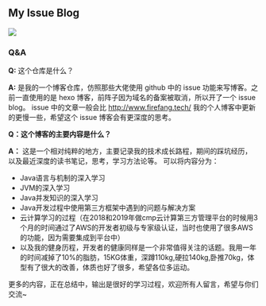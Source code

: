 ## My Issue Blog

![](https://xuyanxin-blog-bucket.oss-cn-beijing.aliyuncs.com/blog/20200404153026.png)

### Q&A

**Q:** 这个仓库是什么？

**A:** 是我的一个博客仓库，仿照那些大佬使用 github 中的 issue 功能来写博客。之前一直使用的是 hexo 博客，前阵子因为域名的备案被取消，所以开了一个 issue blog。 issue 中的文章一般会比 http://www.firefang.tech/ 我的个人博客中更新的更慢一些，希望这个 issue 博客会有更深度的思考。



**Q：这个博客的主要内容是什么？**

**A：**  这是一个相对纯粹的地方，主要记录我的技术成长路程，期间的踩坑经历，以及最近深度的读书笔记，思考，学习方法论等。 可以将内容分为：

- Java语言与机制的深入学习
- JVM的深入学习
- Java并发知识的深入学习
- Java开发过程中使用第三方框架中遇到的问题与解决方案
- 云计算学习的过程（在2018和2019年做cmp云计算第三方管理平台的时候用3个月的时间通过了AWS的开发者初级与专家级认证，当时也使用了很多AWS的功能，因为需要集成到平台中）
- 以及我的健身历程，开发者的健康同样是一个非常值得关注的话题。我用一年的时间减掉了10%的脂肪，15KG体重，深蹲110kg,硬拉140kg,卧推70kg，体型有了很大的改善，体质也好了很多，希望各位多运动。

更多的内容，正在总结中，输出是很好的学习过程，欢迎所有人留言，希望与你们交流~

